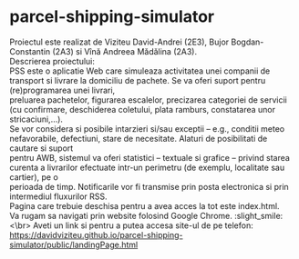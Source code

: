 # parcel-shipping-simulator
Proiectul este realizat de Viziteu David-Andrei (2E3), Bujor Bogdan-Constantin (2A3) si Vînă Andreea Mădălina (2A3).<br>
Descrierea proiectului: <br>
PSS este o aplicatie Web care simuleaza activitatea unei companii de transport si livrare la domiciliu de pachete. Se va oferi suport pentru (re)programarea unei livrari,<br> preluarea pachetelor, figurarea escalelor, precizarea categoriei de servicii (cu confirmare, deschiderea coletului, plata ramburs, constatarea unor stricaciuni,...).<br>
Se vor considera si posibile intarzieri si/sau exceptii – e.g., conditii meteo nefavorabile, defectiuni, stare de necesitate. Alaturi de posibilitati de cautare si suport<br> pentru AWB, sistemul va oferi statistici – textuale si grafice – privind starea curenta a livrarilor efectuate intr-un perimetru (de exemplu, localitate sau cartier), pe o<br> perioada de timp. Notificarile vor fi transmise prin posta electronica si prin intermediul fluxurilor RSS.<br>
Pagina care trebuie deschisa pentru a avea acces la tot este index.html.<br>
Va rugam sa navigati prin website folosind Google Chrome. :slight_smile: <\br>
Aveti un link si pentru a putea accesa site-ul de pe telefon: https://davidviziteu.github.io/parcel-shipping-simulator/public/landingPage.html
